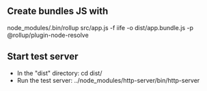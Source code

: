 

## Create bundles JS with
node_modules/.bin/rollup src/app.js -f iife -o dist/app.bundle.js -p @rollup/plugin-node-resolve

## Start test server
- In the "dist" directory:
    cd dist/
- Run the test server:
    ../node_modules/http-server/bin/http-server